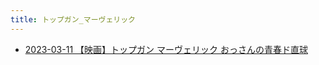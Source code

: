 ```yaml
---
title: トップガン_マーヴェリック
---
```



- [2023-03-11 【映画】トップガン マーヴェリック おっさんの青春ド直球](./../../../../d/2023/03/11/【映画】トップガン_マーヴェリック_おっさんの青春ド直球.md)




